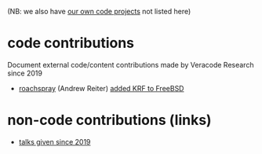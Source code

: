 (NB: we also have [our own code projects](https://github.com/veracode-research) not listed here)

# code contributions

Document external code/content contributions made by Veracode Research since 2019

* [roachspray](http://github.com/roachspray) (Andrew Reiter) [added KRF to FreeBSD](https://github.com/trailofbits/krf/commit/74feb62e0e4e36b611b71a1719690017367d9ab8)

# non-code contributions (links)

* [talks given since 2019](https://github.com/veracode-research/contributions/blob/master/talks.md)
